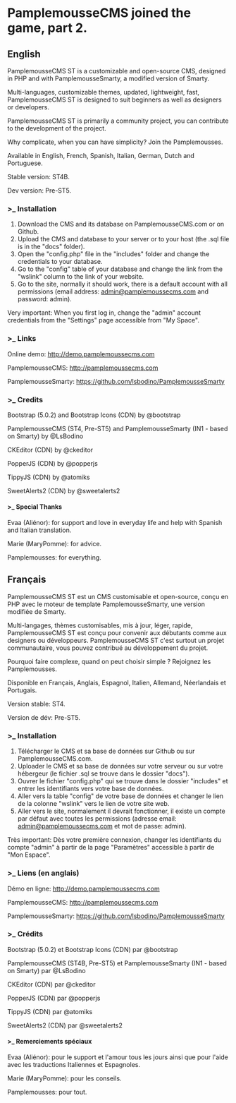 # PamplemousseCMS joined the game, part 2.
## English
PamplemousseCMS ST is a customizable and open-source CMS, designed in PHP and with PamplemousseSmarty, a modified version of Smarty.

Multi-languages, customizable themes, updated, lightweight, fast, PamplemousseCMS ST is designed to suit beginners as well as designers or developers.

PamplemousseCMS ST is primarily a community project, you can contribute to the development of the project.

Why complicate, when you can have simplicity? Join the Pamplemousses.

Available in English, French, Spanish, Italian, German, Dutch and Portuguese.

Stable version: ST4B.

Dev version: Pre-ST5.


### >_ Installation
1. Download the CMS and its database on PamplemousseCMS.com or on Github.
2. Upload the CMS and database to your server or to your host (the .sql file is in the "docs" folder).
3. Open the "config.php" file in the "includes" folder and change the credentials to your database.
4. Go to the "config" table of your database and change the link from the "wslink" column to the link of your website.
5. Go to the site, normally it should work, there is a default account with all permissions (email address: admin@pamplemoussecms.com and password: admin).

Very important: When you first log in, change the "admin" account credentials from the "Settings" page accessible from "My Space".


### >_ Links
Online demo: http://demo.pamplemoussecms.com

PamplemousseCMS: http://pamplemoussecms.com

PamplemousseSmarty: https://github.com/lsbodino/PamplemousseSmarty


### >_ Credits
Bootstrap (5.0.2) and Bootstrap Icons (CDN) by @bootstrap

PamplemousseCMS (ST4, Pre-ST5) and PamplemousseSmarty (IN1 - based on Smarty) by @LsBodino

CKEditor (CDN) by @ckeditor

PopperJS (CDN) by @popperjs

TippyJS (CDN) by @atomiks

SweetAlerts2 (CDN) by @sweetalerts2


#### >_ Special Thanks
Evaa (Aliénor): for support and love in everyday life and help with Spanish and Italian translation.

Marie (MaryPomme): for advice.

Pamplemousses: for everything.


## Français
PamplemousseCMS ST est un CMS customisable et open-source, conçu en PHP avec le moteur de template PamplemousseSmarty, une version modifiée de Smarty.

Multi-langages, thèmes customisables, mis à jour, léger, rapide, PamplemousseCMS ST est conçu pour convenir aux débutants comme aux designers ou développeurs.
PamplemousseCMS ST c'est surtout un projet communautaire, vous pouvez contribué au développement du projet.

Pourquoi faire complexe, quand on peut choisir simple ? Rejoignez les Pamplemousses.

Disponible en Français, Anglais, Espagnol, Italien, Allemand, Néerlandais et Portugais.

Version stable: ST4.

Version de dév: Pre-ST5.


### >_ Installation
1. Télécharger le CMS et sa base de données sur Github ou sur PamplemousseCMS.com.
2. Uploader le CMS et sa base de données sur votre serveur ou sur votre hébergeur (le fichier .sql se trouve dans le dossier "docs").
3. Ouvrer le fichier "config.php" qui se trouve dans le dossier "includes" et entrer les identifiants vers votre base de données.
4. Aller vers la table "config" de votre base de données et changer le lien de la colonne "wslink" vers le lien de votre site web.
5. Aller vers le site, normalement il devrait fonctionner, il existe un compte par défaut avec toutes les permissions (adresse email: admin@pamplemoussecms.com et mot de passe: admin).

Très important: Dès votre première connexion, changer les identifiants du compte "admin" à partir de la page "Paramètres" accessible à partir de "Mon Espace".


### >_ Liens (en anglais)
Démo en ligne: http://demo.pamplemoussecms.com

PamplemousseCMS: http://pamplemoussecms.com

PamplemousseSmarty: https://github.com/lsbodino/PamplemousseSmarty


### >_ Crédits
Bootstrap (5.0.2) et Bootstrap Icons (CDN) par @bootstrap

PamplemousseCMS (ST4B, Pre-ST5) et PamplemousseSmarty (IN1 - based on Smarty) par @LsBodino

CKEditor (CDN) par @ckeditor

PopperJS (CDN) par @popperjs

TippyJS (CDN) par @atomiks

SweetAlerts2 (CDN) par @sweetalerts2


#### >_ Remerciements spéciaux
Evaa (Aliénor): pour le support et l'amour tous les jours ainsi que pour l'aide avec les traductions Italiennes et Espagnoles.

Marie (MaryPomme): pour les conseils.

Pamplemousses: pour tout.